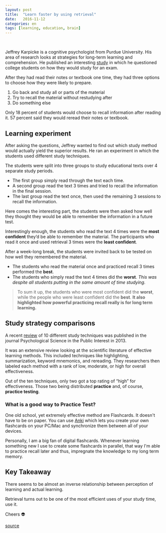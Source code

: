 ```yaml
---
layout: post
title:  "Learn faster by using retrieval"
date:   2016-11-12
categories: en
tags: [learning, education, brain]
---
```

<div class="fb-like" data-href="http://karlheinzniebuhr.github.io/en/2016/11/12/learning-faster-by-using-retrieval/" data-layout="button_count" data-action="recommend" data-size="small" data-show-faces="true" data-share="true"></div><br>

Jeffrey Karpicke is a cognitive psychologist from Purdue University. His area of research looks at strategies for long-term learning and comprehension. He published an interesting [study](http://cdp.sagepub.com/content/21/3/157.abstract) in which he questioned college students on how they would study for an exam.
<!--more-->
After they had read their notes or textbook one time, they had three options to choose how they were likely to prepare.

1. Go back and study all or parts of the material
2. Try to recall the material without restudying after
3. Do something else  

Only 18 percent of students would choose to recall information after reading it. 57 percent said they would reread their notes or textbook.

## Learning experiment

After asking the questions, Jeffrey wanted to find out which study method would actually yield the superior results. He ran an experiment in which the students used different study techniques.

The students were split into three groups to study educational texts over 4 separate study periods.
- The first group simply read through the text each time.
- A second group read the text 3 times and tried to recall the information in the final session.
- The last group read the text once, then used the remaining 3 sessions to recall the information.

Here comes the interesting part, the students were then asked how well they thought they would be able to remember the information in a future test.

Interestingly enough, the students who read the text 4 times were the **most confident** they’d be able to remember the material. The participants who read it once and used retrieval 3 times were the **least confident**.

After a week-long break, the students were invited back to be tested on how well they remembered the material.

- The students who read the material once and practiced recall 3 times performed the **best**.
- The students who simply read the text 4 times did the **worst**. *This was despite all students putting in the same amount of time studying.*

>To sum it up, the students who were most confident did the **worst**, while the people who were least confident did the **best**. **It also highlighted how powerful practicing recall really is for long term learning.**

## Study strategy comparisons

A recent [review](http://psi.sagepub.com/content/14/1/4.full?ijkey=Z10jaVH/60XQM&keytype=ref&siteid=sppsi) of 10 different study techniques was published in the journal Psychological Science in the Public Interest in 2013.

It was an extensive review looking at the scientific literature of effective learning methods. This included techniques like highlighting, summarization, keyword mnemonics, and rereading. They researchers then labeled each method with a rank of low, moderate, or high for overall effectiveness.

Out of the ten techniques, only two got a top rating of “high” for effectiveness. Those two being distributed **practice** and, of course, **practice testing**.

### What is a good way to Practice Test?  

One old school, yet extremely effective method are Flashcards. It doesn't have to be on paper. You can use [Anki](https://ankiweb.net/decks/) which lets you create your own flashcards on your PC/Mac and synchronize them between all of your devices.

Personally, I am a big fan of digital flashcards. Whenever learning something new I use to create some flashcards in parallel, that way I'm able to practice recall later and thus, impregnate the knowledge to my long term memory.

## Key Takeaway

There seems to be almost an inverse relationship between perception of learning and actual learning.

Retrieval turns out to be one of the most efficient uses of your study time, use it.

Cheers 👽


[source](http://thebrainflux.com/how-to-learn-faster-using-retrieval/)
